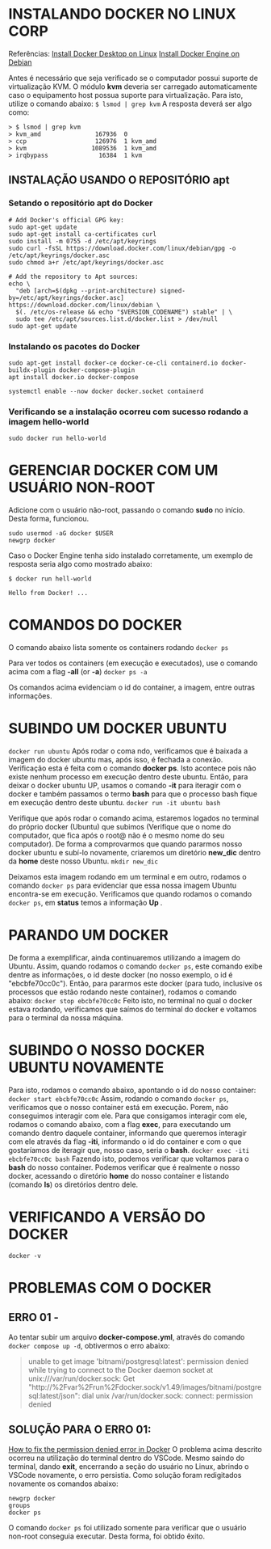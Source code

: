 # INSTALANDO DOCKER NO LINUX CORP
Referências:
[Install Docker Desktop on Linux](https://docs.docker.com/desktop/setup/install/linux/#kvm-virtualization-support)
[Install Docker Engine on Debian](https://docs.docker.com/engine/install/debian/#install-using-the-repository)

Antes é necessário que seja verificado se o computador possui suporte de virtualização KVM. O módulo **kvm** deveria ser carregado automaticamente caso o equipamento host possua suporte para virtualização. Para isto, utilize o comando abaixo:
``$ lsmod | grep kvm``
A resposta deverá ser algo como:
```
> $ lsmod | grep kvm
> kvm_amd               167936  0
> ccp                   126976  1 kvm_amd
> kvm                  1089536  1 kvm_amd
> irqbypass              16384  1 kvm
```

## INSTALAÇÃO USANDO O REPOSITÓRIO **apt**
### Setando o repositório **apt** do Docker
```
# Add Docker's official GPG key:
sudo apt-get update
sudo apt-get install ca-certificates curl
sudo install -m 0755 -d /etc/apt/keyrings
sudo curl -fsSL https://download.docker.com/linux/debian/gpg -o /etc/apt/keyrings/docker.asc
sudo chmod a+r /etc/apt/keyrings/docker.asc

# Add the repository to Apt sources:
echo \
  "deb [arch=$(dpkg --print-architecture) signed-by=/etc/apt/keyrings/docker.asc] https://download.docker.com/linux/debian \
  $(. /etc/os-release && echo "$VERSION_CODENAME") stable" | \
  sudo tee /etc/apt/sources.list.d/docker.list > /dev/null
sudo apt-get update
```

### Instalando os pacotes do Docker
```
sudo apt-get install docker-ce docker-ce-cli containerd.io docker-buildx-plugin docker-compose-plugin
apt install docker.io docker-compose

systemctl enable --now docker docker.socket containerd

```

### Verificando se a instalação ocorreu com sucesso rodando a imagem **hello-world**
```
sudo docker run hello-world
```

# GERENCIAR DOCKER COM UM USUÁRIO NON-ROOT
Adicione com o usuário não-root, passando o comando **sudo** no início. Desta forma, funcionou.
```
sudo usermod -aG docker $USER
newgrp docker
```
Caso o Docker Engine tenha sido instalado corretamente, um exemplo de resposta seria algo como mostrado abaixo:
```
$ docker run hell-world

Hello from Docker! ...
```

# COMANDOS DO DOCKER
O comando abaixo lista somente os containers rodando
``docker ps``

Para ver todos os containers (em execução e executados), use o comando acima com a flag **-all** (or **-a**)
``docker ps -a``

Os comandos acima evidenciam o id do container, a imagem, entre outras informações.

# SUBINDO UM DOCKER UBUNTU
``docker run ubuntu``
Após rodar o coma
ndo, verificamos que é baixada a imagem do docker ubuntu mas, após isso, é fechada a conexão. Verificação esta é feita com o comando **docker ps**. Isto acontece pois não existe nenhum processo em execução dentro deste ubuntu. Então, para deixar o docker ubuntu UP, usamos o comando **-it** para iteragir com o docker e também passamos o termo **bash** para que o processo bash fique em execução dentro deste ubuntu.
``docker run -it ubuntu bash``

Verifique que após rodar o comando acima, estaremos logados no terminal do próprio docker (Ubuntu) que subimos (Verifique que o nome do computador, que fica após o root@ não é o mesmo nome do seu computador).
De forma a comprovarmos que quando pararmos nosso docker ubuntu e subí-lo novamente, criaremos um diretório **new_dic** dentro da **home** deste nosso Ubuntu.
``mkdir new_dic``

Deixamos esta imagem rodando em um terminal e em outro, rodamos o comando ``docker ps`` para evidenciar que essa nossa imagem Ubuntu encontra-se em execução.
Verificamos que quando rodamos o comando ``docker ps``, em **status** temos a informação **Up <qtdTempExecut>**.

# PARANDO UM DOCKER
De forma a exemplificar, ainda continuaremos utilizando a imagem do Ubuntu.
Assim, quando rodamos o comando ``docker ps``, este comando exibe dentre as informações, o id deste docker (no nosso exemplo, o id é "ebcbfe70cc0c"). Então, para pararmos este docker (para tudo, inclusive os processos que estão rodando neste container), rodamos o comando abaixo:
``docker stop ebcbfe70cc0c``
Feito isto, no terminal no qual o docker estava rodando, verificamos que saímos do terminal do docker e voltamos para o terminal da nossa máquina.

# SUBINDO O NOSSO DOCKER UBUNTU NOVAMENTE
Para isto, rodamos o comando abaixo, apontando o id do nosso container:
``docker start ebcbfe70cc0c``
Assim, rodando o comando ``docker ps``, verificamos que o nosso container está em execução. Porem, não conseguimos interagir com ele.
Para que consigamos interagir com ele, rodamos o comando abaixo, com a flag **exec**, para executando um comando dentro daquele container, informando que queremos interagir com ele através da flag **-iti**, informando o id do container e com o que gostaríamos de iteragir que, nosso caso, seria o **bash**.
``docker exec -iti ebcbfe70cc0c bash``
Fazendo isto, podemos verificar que voltamos para o **bash** do nosso container. Podemos verificar que é realmente o nosso docker, acessando o diretório **home** do nosso container e listando (comando **ls**) os diretórios dentro dele.

####

# VERIFICANDO A VERSÃO DO DOCKER
``docker -v``

####

# PROBLEMAS COM O DOCKER
## ERRO 01 -
Ao tentar subir um arquivo **docker-compose.yml**, através do comando ``docker compose up -d``, obtivermos o erro abaixo:
> unable to get image 'bitnami/postgresql:latest': permission denied while trying to connect to the Docker daemon socket at unix:///var/run/docker.sock: Get "http://%2Fvar%2Frun%2Fdocker.sock/v1.49/images/bitnami/postgresql:latest/json": dial unix /var/run/docker.sock: connect: permission denied

## SOLUÇÃO PARA O ERRO 01:
[How to fix the permission denied error in Docker](https://www.hostinger.com/tutorials/how-to-fix-docker-permission-denied-error?utm_campaign=Generic-Tutorials-DSA|NT:Se|LO:BR-EN&utm_medium=ppc&gad_source=1&gad_campaignid=20990084344&gbraid=0AAAAADMy-hYbQhUOgYMJDy5G12m3tENrT&gclid=EAIaIQobChMIm4ra4uf7jQMV-19IAB3WKiJIEAAYASAAEgIWZvD_BwE)
O problema acima descrito ocorreu na utilização do terminal dentro do VSCode. Mesmo saindo do terminal, dando **exit**, encerrando a seção do usuário no Linux, abrindo o VSCode novamente, o erro persistia. Como solução foram redigitados novamente os comandos abaixo:
```
newgrp docker
groups
docker ps
```

O comando ``docker ps`` foi utilizado somente para verificar que o usuário non-root conseguia executar. Desta forma, foi obtido êxito.
